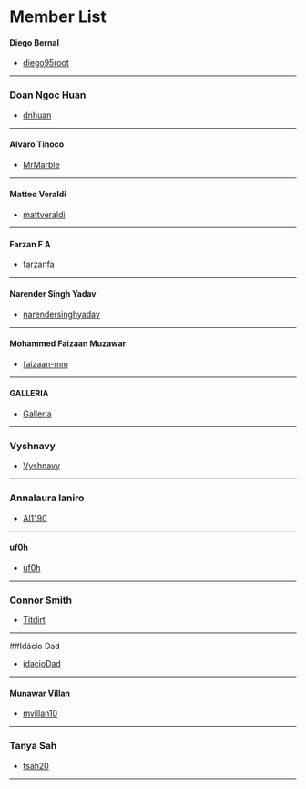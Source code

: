 Member List
===========
#### Diego Bernal
- [diego95root](https://github.com/diego95root)
---

### Doan Ngoc Huan
- [dnhuan](https://github.com/dnhuan)
---

#### Alvaro Tinoco
- [MrMarble](https://github.com/MrMarble)
---

#### Matteo Veraldi
- [mattveraldi](https://github.com/mattveraldi)
---

#### Farzan F A
- [farzanfa](https://github.com/Farzanfa)
---
#### Narender Singh Yadav
- [narendersinghyadav](https://github.com/narendersinghyadav)
---

#### Mohammed Faizaan Muzawar
- [faizaan-mm](https://github.com/faizaan-mm)
---

#### GALLERIA
- [Galleria](https://github.com/Galleria)
---

### Vyshnavy
- [Vyshnavy](https://github.com/vyshnavy)
---

### Annalaura Ianiro
- [Al1190](https://github.com/al1190)
---

#### uf0h
- [uf0h](https://github.com/uf0h)
---

### Connor Smith
- [Titdirt](https://github.com/titdirt)
---

##Idácio Dad
- [idacioDad](https://github.com/idacioDad)
---
#### Munawar Villan
- [mvillan10](https://github.com/mvillan10)
---

### Tanya Sah
- [tsah20](https://github.com/tsah20)
---

